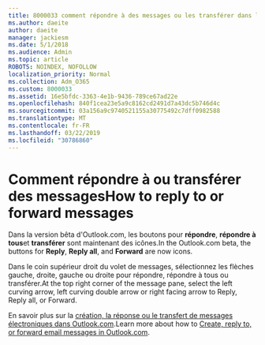 ```yaml
---
title: 8000033 comment répondre à des messages ou les transférer dans la version bêta d'Outlook.com
ms.author: daeite
author: daeite
manager: jackiesm
ms.date: 5/1/2018
ms.audience: Admin
ms.topic: article
ROBOTS: NOINDEX, NOFOLLOW
localization_priority: Normal
ms.collection: Adm_O365
ms.custom: 8000033
ms.assetid: 16e5bfdc-3363-4e1b-9436-789ce67ad22e
ms.openlocfilehash: 840f1cea23e5a9c8162cd2491d7a43dc5b746d4c
ms.sourcegitcommit: 03a156a9c9740521155a30775492c7dff0982588
ms.translationtype: MT
ms.contentlocale: fr-FR
ms.lasthandoff: 03/22/2019
ms.locfileid: "30786860"
---
```

# <a name="how-to-reply-to-or-forward-messages"></a><span data-ttu-id="379e9-102">Comment répondre à ou transférer des messages</span><span class="sxs-lookup"><span data-stu-id="379e9-102">How to reply to or forward messages</span></span>

<span data-ttu-id="379e9-103">Dans la version bêta d'Outlook.com, les boutons pour **répondre**, **répondre à tous**et **transférer** sont maintenant des icônes.</span><span class="sxs-lookup"><span data-stu-id="379e9-103">In the Outlook.com beta, the buttons for **Reply**, **Reply all**, and **Forward** are now icons.</span></span> 
  
<span data-ttu-id="379e9-104">Dans le coin supérieur droit du volet de messages, sélectionnez les flèches gauche, droite, gauche ou droite pour répondre, répondre à tous ou transférer.</span><span class="sxs-lookup"><span data-stu-id="379e9-104">At the top right corner of the message pane, select the left curving arrow, left curving double arrow or right facing arrow to Reply, Reply all, or Forward.</span></span> 
  
<span data-ttu-id="379e9-105">En savoir plus sur la [création, la réponse ou le transfert de messages électroniques dans Outlook.com](https://go.microsoft.com/fwlink/p/?linkid=873141).</span><span class="sxs-lookup"><span data-stu-id="379e9-105">Learn more about how to [Create, reply to, or forward email messages in Outlook.com](https://go.microsoft.com/fwlink/p/?linkid=873141).</span></span>
  

